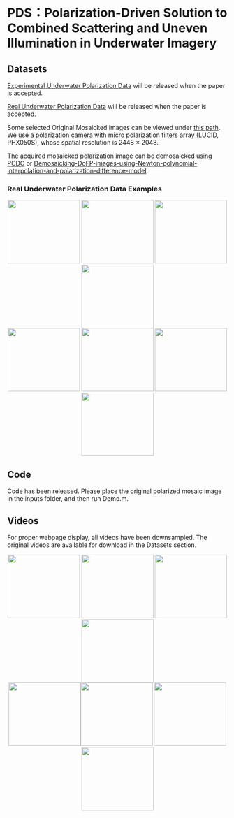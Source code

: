 <div align=left><div>

# PDS：Polarization-Driven Solution to Combined Scattering and Uneven Illumination in Underwater Imagery

<div align=left><div>

## Datasets

[Experimental Underwater Polarization Data]() will be released when the paper is accepted.

[Real Underwater Polarization Data]() will be released when the paper is accepted.

Some selected Original Mosaicked images can be viewed under [this path](https://github.com/polwork/PDS/tree/main/Real%20Underwater%20Polarization%20Data).
We use a polarization camera with micro polarization filters array (LUCID, PHX050S), whose spatial resolution is 2448 × 2048.

The acquired mosaicked polarization image can be demosaicked using [PCDC](https://github.com/polwork/PCDP) or [Demosaicking-DoFP-images-using-Newton-polynomial-interpolation-and-polarization-difference-model](https://github.com/polwork/Demosaicking-DoFP-images-using-Newton-polynomial-interpolation-and-polarization-difference-model).


<div align=left><div>
  
### Real Underwater Polarization Data Examples

<div align=center><img src="Real Underwater Polarization Data/video2_frame886.bmp" width="165" height="145" >    <img src="Real Underwater Polarization Data/video19_frame3.bmp" width="165" height="145">    <img src="Real Underwater Polarization Data/video3_frame5.bmp" width="165" height="145" >    <img src="Real Underwater Polarization Data/video14_frame659.bmp" width="165" height="145"><div>


<div align=center><img src="Real Underwater Polarization Data/video16_frame24.bmp" width="165" height="145" >    <img src="Real Underwater Polarization Data/video13_frame1.bmp" width="165" height="145">    <img src="Real Underwater Polarization Data/video1_frame10.bmp" width="165" height="145" >    <img src="Real Underwater Polarization Data/video17_frame26.bmp" width="165" height="145"><div>

<div align=left><div>
  
## Code

Code has been released. 
Please place the original polarized mosaic image in the inputs folder, and then run Demo.m.

## Videos
For proper webpage display, all videos have been downsampled. The original videos are available for download in the Datasets section.

<div align=center><img src="Video/Video1-Ori.gif" width="165" height="145">    <img src="Video/Video1-PDS.gif" width="165" height="145">  <img src="Video/Video2-Ori.gif" width="165" height="145" ><img src="Video/Video2-PDS.gif" width="165" height="145"><div>

<div align=center><img src="Video/Video3-Ori.gif" width="165" height="145"><img src="Video/Video3-PDS.gif" width="165" height="145">  <img src="Video/Video4-Ori.gif" width="165" height="145" ><img src="Video/Video4-PDS.gif" width="165" height="145"><div>

<div align=left><div>

